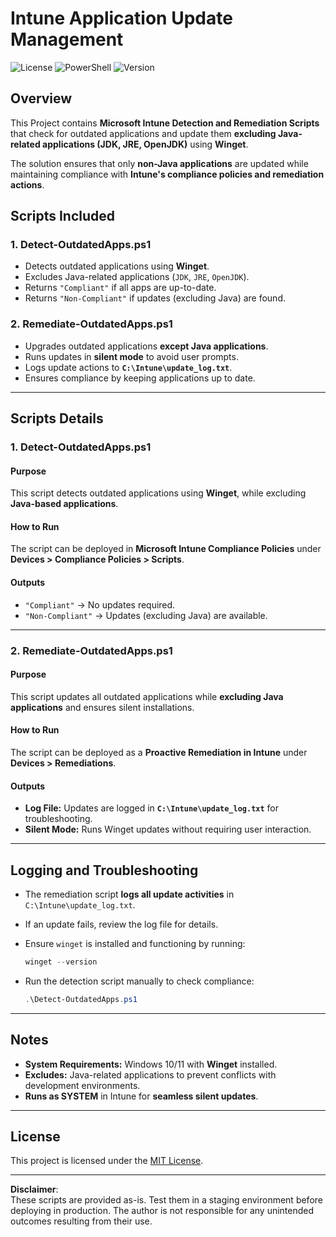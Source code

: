 
# Intune Application Update Management

![License](https://img.shields.io/badge/license-MIT-blue.svg)
![PowerShell](https://img.shields.io/badge/powershell-5.1%2B-blue.svg)
![Version](https://img.shields.io/badge/version-1.0-green.svg)

## Overview
This Project contains **Microsoft Intune Detection and Remediation Scripts** that check for outdated applications and update them **excluding Java-related applications (JDK, JRE, OpenJDK)** using **Winget**.

The solution ensures that only **non-Java applications** are updated while maintaining compliance with **Intune's compliance policies and remediation actions**.

## Scripts Included

### 1. **Detect-OutdatedApps.ps1**
   - Detects outdated applications using **Winget**.
   - Excludes Java-related applications (`JDK`, `JRE`, `OpenJDK`).
   - Returns `"Compliant"` if all apps are up-to-date.
   - Returns `"Non-Compliant"` if updates (excluding Java) are found.

### 2. **Remediate-OutdatedApps.ps1**
   - Upgrades outdated applications **except Java applications**.
   - Runs updates in **silent mode** to avoid user prompts.
   - Logs update actions to **`C:\Intune\update_log.txt`**.
   - Ensures compliance by keeping applications up to date.

---

## **Scripts Details**

### 1. **Detect-OutdatedApps.ps1**

#### **Purpose**
This script detects outdated applications using **Winget**, while excluding **Java-based applications**.

#### **How to Run**
The script can be deployed in **Microsoft Intune Compliance Policies** under **Devices > Compliance Policies > Scripts**.

#### **Outputs**
- `"Compliant"` → No updates required.
- `"Non-Compliant"` → Updates (excluding Java) are available.

---

### 2. **Remediate-OutdatedApps.ps1**

#### **Purpose**
This script updates all outdated applications while **excluding Java applications** and ensures silent installations.

#### **How to Run**
The script can be deployed as a **Proactive Remediation in Intune** under **Devices > Remediations**.

#### **Outputs**
- **Log File:** Updates are logged in **`C:\Intune\update_log.txt`** for troubleshooting.
- **Silent Mode:** Runs Winget updates without requiring user interaction.

---

## **Logging and Troubleshooting**
- The remediation script **logs all update activities** in `C:\Intune\update_log.txt`.
- If an update fails, review the log file for details.
- Ensure `winget` is installed and functioning by running:

    ```powershell
    winget --version
    ```

- Run the detection script manually to check compliance:

    ```powershell
    .\Detect-OutdatedApps.ps1
    ```

---

## **Notes**
- **System Requirements:** Windows 10/11 with **Winget** installed.
- **Excludes:** Java-related applications to prevent conflicts with development environments.
- **Runs as SYSTEM** in Intune for **seamless silent updates**.

---

## License 
This project is licensed under the [MIT License](https://opensource.org/licenses/MIT).

---

**Disclaimer**:  
These scripts are provided as-is. Test them in a staging environment before deploying in production. The author is not responsible for any unintended outcomes resulting from their use.
